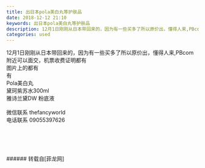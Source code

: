 ```yaml
---
title: 出日本pola美白丸等护肤品
date: 2018-12-12 21:10
keywords: 出日本pola美白丸等护肤品
description: 12月1日刚刚从日本带回来的，因为有一些买多了所以原价出，懂得人来,PBcom附近可以面交，机票收费证明都有图片上的都有有Pola美白丸黛珂紫苏水300ml  雅诗兰黛DW 粉底液微信联系 thefancyworld电话联系 09055397626
categories: used
---
```

<td class="t_f" id="postmessage_2458688">

12月1日刚刚从日本带回来的，因为有一些买多了所以原价出，懂得人来,PBcom附近可以面交，机票收费证明都有<br/>
图片上的都有<br/>
有<br/>
Pola美白丸<br/>
黛珂紫苏水300ml  <br/>
雅诗兰黛DW 粉底液<br/>
<br/>
微信联系 thefancyworld<br/>
电话联系 09055397626<br/>
<br/>
<img alt="" border="0" class="zoom" data-cf-modified-788bdd2ee617c6ea125a8216-="" file="http://www.flw.ph/data/appbyme/upload/image/201812/12/ZDRWMEJEQ4dQ.jpg" id="aimg_qlYyP" lazyloadthumb="1" onclick="" onmouseover="" src="http://www.flw.ph/data/appbyme/upload/image/201812/12/ZDRWMEJEQ4dQ.jpg"/><br/>
<br/>
<img alt="" border="0" class="zoom" data-cf-modified-788bdd2ee617c6ea125a8216-="" file="http://www.flw.ph/data/appbyme/upload/image/201812/12/iQkLIhtLezCv.jpg" id="aimg_tcxtW" lazyloadthumb="1" onclick="" onmouseover="" src="http://www.flw.ph/data/appbyme/upload/image/201812/12/iQkLIhtLezCv.jpg"/><br/>
<br/>
<img alt="" border="0" class="zoom" data-cf-modified-788bdd2ee617c6ea125a8216-="" file="http://www.flw.ph/data/appbyme/upload/image/201812/12/HOwox67UFM3g.jpg" id="aimg_k4K8Z" lazyloadthumb="1" onclick="" onmouseover="" src="http://www.flw.ph/data/appbyme/upload/image/201812/12/HOwox67UFM3g.jpg"/><br/>
<br/>
</td>
###### 转载自[菲龙网]